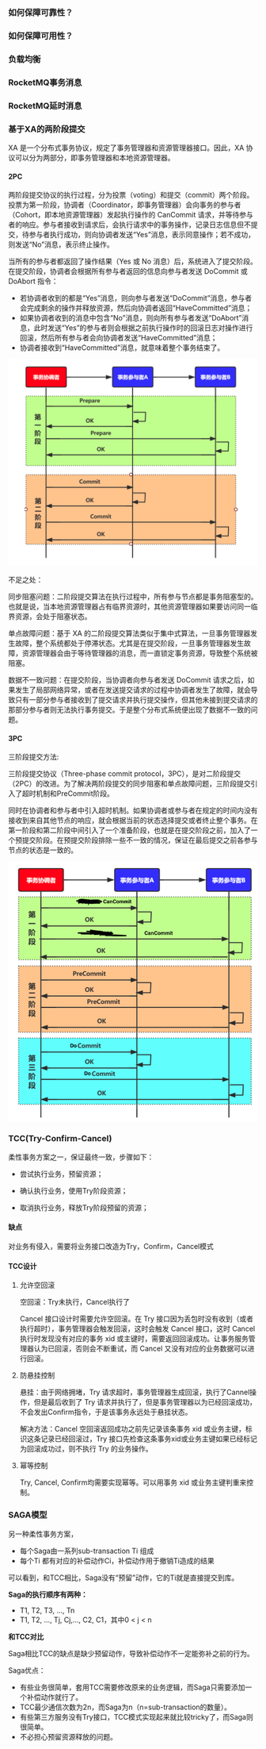 ### 如何保障可靠性？

### 如何保障可用性？

### 负载均衡

### RocketMQ事务消息

### RocketMQ延时消息

### 基于XA的两阶段提交

XA 是一个分布式事务协议，规定了事务管理器和资源管理器接口。因此，XA 协议可以分为两部分，即事务管理器和本地资源管理器。

#### 2PC

两阶段提交协议的执行过程，分为投票（voting）和提交（commit）两个阶段。投票为第一阶段，协调者（Coordinator，即事务管理器）会向事务的参与者（Cohort，即本地资源管理器）发起执行操作的 CanCommit 请求，并等待参与者的响应。参与者接收到请求后，会执行请求中的事务操作，记录日志信息但不提交，待参与者执行成功，则向协调者发送“Yes”消息，表示同意操作；若不成功，则发送“No”消息，表示终止操作。

当所有的参与者都返回了操作结果（Yes 或 No 消息）后，系统进入了提交阶段。在提交阶段，协调者会根据所有参与者返回的信息向参与者发送 DoCommit 或 DoAbort 指令：

- 若协调者收到的都是“Yes”消息，则向参与者发送“DoCommit”消息，参与者会完成剩余的操作并释放资源，然后向协调者返回“HaveCommitted”消息；
- 如果协调者收到的消息中包含“No”消息，则向所有参与者发送“DoAbort”消息，此时发送“Yes”的参与者则会根据之前执行操作时的回滚日志对操作进行回滚，然后所有参与者会向协调者发送“HaveCommitted”消息；
- 协调者接收到“HaveCommitted”消息，就意味着整个事务结束了。

![](./pic/2PC.png)

不足之处：

同步阻塞问题：二阶段提交算法在执行过程中，所有参与节点都是事务阻塞型的。也就是说，当本地资源管理器占有临界资源时，其他资源管理器如果要访问同一临界资源，会处于阻塞状态。

单点故障问题：基于 XA 的二阶段提交算法类似于集中式算法，一旦事务管理器发生故障，整个系统都处于停滞状态。尤其是在提交阶段，一旦事务管理器发生故障，资源管理器会由于等待管理器的消息，而一直锁定事务资源，导致整个系统被阻塞。

数据不一致问题：在提交阶段，当协调者向参与者发送 DoCommit 请求之后，如果发生了局部网络异常，或者在发送提交请求的过程中协调者发生了故障，就会导致只有一部分参与者接收到了提交请求并执行提交操作，但其他未接到提交请求的那部分参与者则无法执行事务提交。于是整个分布式系统便出现了数据不一致的问题。

#### 3PC

三阶段提交方法:

三阶段提交协议（Three-phase commit protocol，3PC），是对二阶段提交（2PC）的改进。为了解决两阶段提交的同步阻塞和单点故障问题，三阶段提交引入了超时机制和PreCommit阶段。

同时在协调者和参与者中引入超时机制。如果协调者或参与者在规定的时间内没有接收到来自其他节点的响应，就会根据当前的状态选择提交或者终止整个事务。在第一阶段和第二阶段中间引入了一个准备阶段，也就是在提交阶段之前，加入了一个预提交阶段。在预提交阶段排除一些不一致的情况，保证在最后提交之前各参与节点的状态是一致的。

![](./pic/3PC.png)

### TCC(Try-Confirm-Cancel)

柔性事务方案之一，保证最终一致，步骤如下：

- 尝试执行业务，预留资源；

- 确认执行业务，使用Try阶段资源；

- 取消执行业务，释放Try阶段预留的资源；

#### 缺点

对业务有侵入，需要将业务接口改造为Try，Confirm，Cancel模式

#### TCC设计

1. 允许空回滚

   空回滚：Try未执行，Cancel执行了

   Cancel 接口设计时需要允许空回滚。在 Try 接口因为丢包时没有收到（或者执行超时），事务管理器会触发回滚，这时会触发 Cancel 接口，这时 Cancel 执行时发现没有对应的事务 xid 或主键时，需要返回回滚成功。让事务服务管理器认为已回滚，否则会不断重试，而 Cancel 又没有对应的业务数据可以进行回滚。

2. 防悬挂控制

   悬挂：由于网络拥堵，Try 请求超时，事务管理器生成回滚，执行了Cannel操作，但是最后收到了 Try 请求并执行了，但是事务管理器以为已经回滚成功，不会发出Confirm指令，于是该事务永远处于悬挂状态。

   解决方法：Cancel 空回滚返回成功之前先记录该条事务 xid 或业务主键，标识这条记录已经回滚过，Try 接口先检查这条事务xid或业务主键如果已经标记为回滚成功过，则不执行 Try 的业务操作。

3. 幂等控制

   Try, Cancel, Confirm均需要实现幂等。可以用事务 xid 或业务主键判重来控制。

### SAGA模型

另一种柔性事务方案，

- 每个Saga由一系列sub-transaction Ti 组成
- 每个Ti 都有对应的补偿动作Ci，补偿动作用于撤销Ti造成的结果

可以看到，和TCC相比，Saga没有“预留”动作，它的Ti就是直接提交到库。

**Saga的执行顺序有两种：**

- T1, T2, T3, ..., Tn
- T1, T2, ..., Tj, Cj,..., C2, C1，其中0 < j < n

**和TCC对比**

Saga相比TCC的缺点是缺少预留动作，导致补偿动作不一定能弥补之前的行为。

Saga优点：

- 有些业务很简单，套用TCC需要修改原来的业务逻辑，而Saga只需要添加一个补偿动作就行了。
- TCC最少通信次数为2n，而Saga为n（n=sub-transaction的数量）。
- 有些第三方服务没有Try接口，TCC模式实现起来就比较tricky了，而Saga则很简单。
- 不必担心预留资源释放的问题。

